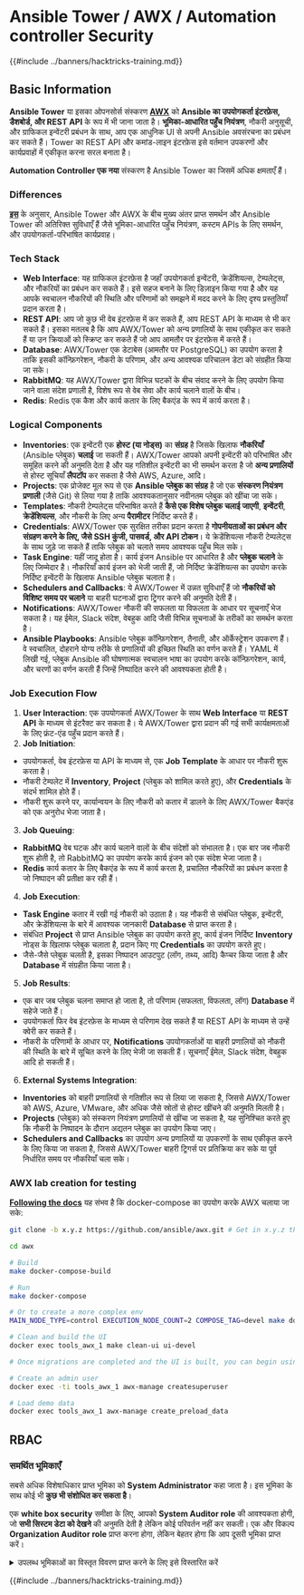 # Ansible Tower / AWX / Automation controller Security

{{#include ../banners/hacktricks-training.md}}

## Basic Information

**Ansible Tower** या इसका ओपनसोर्स संस्करण [**AWX**](https://github.com/ansible/awx) को **Ansible का उपयोगकर्ता इंटरफ़ेस, डैशबोर्ड, और REST API** के रूप में भी जाना जाता है। **भूमिका-आधारित पहुँच नियंत्रण**, नौकरी अनुसूची, और ग्राफिकल इन्वेंटरी प्रबंधन के साथ, आप एक आधुनिक UI से अपनी Ansible अवसंरचना का प्रबंधन कर सकते हैं। Tower का REST API और कमांड-लाइन इंटरफ़ेस इसे वर्तमान उपकरणों और कार्यप्रवाहों में एकीकृत करना सरल बनाता है।

**Automation Controller एक नया** संस्करण है Ansible Tower का जिसमें अधिक क्षमताएँ हैं।

### Differences

[**इस**](https://blog.devops.dev/ansible-tower-vs-awx-under-the-hood-65cfec78db00) के अनुसार, Ansible Tower और AWX के बीच मुख्य अंतर प्राप्त समर्थन और Ansible Tower की अतिरिक्त सुविधाएँ हैं जैसे भूमिका-आधारित पहुँच नियंत्रण, कस्टम APIs के लिए समर्थन, और उपयोगकर्ता-परिभाषित कार्यप्रवाह।

### Tech Stack

- **Web Interface**: यह ग्राफिकल इंटरफ़ेस है जहाँ उपयोगकर्ता इन्वेंटरी, क्रेडेंशियल्स, टेम्पलेट्स, और नौकरियों का प्रबंधन कर सकते हैं। इसे सहज बनाने के लिए डिज़ाइन किया गया है और यह आपके स्वचालन नौकरियों की स्थिति और परिणामों को समझने में मदद करने के लिए दृश्य प्रस्तुतियाँ प्रदान करता है।
- **REST API**: आप जो कुछ भी वेब इंटरफ़ेस में कर सकते हैं, आप REST API के माध्यम से भी कर सकते हैं। इसका मतलब है कि आप AWX/Tower को अन्य प्रणालियों के साथ एकीकृत कर सकते हैं या उन क्रियाओं को स्क्रिप्ट कर सकते हैं जो आप आमतौर पर इंटरफ़ेस में करते हैं।
- **Database**: AWX/Tower एक डेटाबेस (आमतौर पर PostgreSQL) का उपयोग करता है ताकि इसकी कॉन्फ़िगरेशन, नौकरी के परिणाम, और अन्य आवश्यक परिचालन डेटा को संग्रहीत किया जा सके।
- **RabbitMQ**: यह AWX/Tower द्वारा विभिन्न घटकों के बीच संवाद करने के लिए उपयोग किया जाने वाला संदेश प्रणाली है, विशेष रूप से वेब सेवा और कार्य चलाने वालों के बीच।
- **Redis**: Redis एक कैश और कार्य कतार के लिए बैकएंड के रूप में कार्य करता है।

### Logical Components

- **Inventories**: एक इन्वेंटरी एक **होस्ट (या नोड्स)** का **संग्रह** है जिसके खिलाफ **नौकरियाँ** (Ansible प्लेबुक) **चलाई** जा सकती हैं। AWX/Tower आपको अपनी इन्वेंटरी को परिभाषित और समूहित करने की अनुमति देता है और यह गतिशील इन्वेंटरी का भी समर्थन करता है जो **अन्य प्रणालियों** से होस्ट सूचियाँ **लैपटॉप** कर सकता है जैसे AWS, Azure, आदि।
- **Projects**: एक प्रोजेक्ट मूल रूप से एक **Ansible प्लेबुक का संग्रह** है जो एक **संस्करण नियंत्रण प्रणाली** (जैसे Git) से लिया गया है ताकि आवश्यकतानुसार नवीनतम प्लेबुक को खींचा जा सके।
- **Templates**: नौकरी टेम्पलेट्स परिभाषित करते हैं **कैसे एक विशेष प्लेबुक चलाई जाएगी**, **इन्वेंटरी**, **क्रेडेंशियल्स**, और नौकरी के लिए अन्य **पैरामीटर** निर्दिष्ट करते हैं।
- **Credentials**: AWX/Tower एक सुरक्षित तरीका प्रदान करता है **गोपनीयताओं का प्रबंधन और संग्रहण करने के लिए, जैसे SSH कुंजी, पासवर्ड, और API टोकन**। ये क्रेडेंशियल्स नौकरी टेम्पलेट्स के साथ जुड़े जा सकते हैं ताकि प्लेबुक को चलाते समय आवश्यक पहुँच मिल सके।
- **Task Engine**: यहीं जादू होता है। कार्य इंजन Ansible पर आधारित है और **प्लेबुक चलाने** के लिए जिम्मेदार है। नौकरियाँ कार्य इंजन को भेजी जाती हैं, जो निर्दिष्ट क्रेडेंशियल्स का उपयोग करके निर्दिष्ट इन्वेंटरी के खिलाफ Ansible प्लेबुक चलाता है।
- **Schedulers and Callbacks**: ये AWX/Tower में उन्नत सुविधाएँ हैं जो **नौकरियों को विशिष्ट समय पर चलाने** या बाहरी घटनाओं द्वारा ट्रिगर करने की अनुमति देती हैं।
- **Notifications**: AWX/Tower नौकरी की सफलता या विफलता के आधार पर सूचनाएँ भेज सकता है। यह ईमेल, Slack संदेश, वेबहुक आदि जैसी विभिन्न सूचनाओं के तरीकों का समर्थन करता है।
- **Ansible Playbooks**: Ansible प्लेबुक कॉन्फ़िगरेशन, तैनाती, और ऑर्केस्ट्रेशन उपकरण हैं। वे स्वचालित, दोहराने योग्य तरीके से प्रणालियों की इच्छित स्थिति का वर्णन करते हैं। YAML में लिखी गई, प्लेबुक Ansible की घोषणात्मक स्वचालन भाषा का उपयोग करके कॉन्फ़िगरेशन, कार्य, और चरणों का वर्णन करती हैं जिन्हें निष्पादित करने की आवश्यकता होती है।

### Job Execution Flow

1. **User Interaction**: एक उपयोगकर्ता AWX/Tower के साथ **Web Interface** या **REST API** के माध्यम से इंटरैक्ट कर सकता है। ये AWX/Tower द्वारा प्रदान की गई सभी कार्यक्षमताओं के लिए फ्रंट-एंड पहुँच प्रदान करते हैं।
2. **Job Initiation**:
- उपयोगकर्ता, वेब इंटरफ़ेस या API के माध्यम से, एक **Job Template** के आधार पर नौकरी शुरू करता है।
- नौकरी टेम्पलेट में **Inventory**, **Project** (प्लेबुक को शामिल करते हुए), और **Credentials** के संदर्भ शामिल होते हैं।
- नौकरी शुरू करने पर, कार्यान्वयन के लिए नौकरी को कतार में डालने के लिए AWX/Tower बैकएंड को एक अनुरोध भेजा जाता है।
3. **Job Queuing**:
- **RabbitMQ** वेब घटक और कार्य चलाने वालों के बीच संदेशों को संभालता है। एक बार जब नौकरी शुरू होती है, तो RabbitMQ का उपयोग करके कार्य इंजन को एक संदेश भेजा जाता है।
- **Redis** कार्य कतार के लिए बैकएंड के रूप में कार्य करता है, प्रचालित नौकरियों का प्रबंधन करता है जो निष्पादन की प्रतीक्षा कर रही हैं।
4. **Job Execution**:
- **Task Engine** कतार में रखी गई नौकरी को उठाता है। यह नौकरी से संबंधित प्लेबुक, इन्वेंटरी, और क्रेडेंशियल्स के बारे में आवश्यक जानकारी **Database** से प्राप्त करता है।
- संबंधित **Project** से प्राप्त Ansible प्लेबुक का उपयोग करते हुए, कार्य इंजन निर्दिष्ट **Inventory** नोड्स के खिलाफ प्लेबुक चलाता है, प्रदान किए गए **Credentials** का उपयोग करते हुए।
- जैसे-जैसे प्लेबुक चलती है, इसका निष्पादन आउटपुट (लॉग, तथ्य, आदि) कैप्चर किया जाता है और **Database** में संग्रहीत किया जाता है।
5. **Job Results**:
- एक बार जब प्लेबुक चलना समाप्त हो जाता है, तो परिणाम (सफलता, विफलता, लॉग) **Database** में सहेजे जाते हैं।
- उपयोगकर्ता फिर वेब इंटरफ़ेस के माध्यम से परिणाम देख सकते हैं या REST API के माध्यम से उन्हें क्वेरी कर सकते हैं।
- नौकरी के परिणामों के आधार पर, **Notifications** उपयोगकर्ताओं या बाहरी प्रणालियों को नौकरी की स्थिति के बारे में सूचित करने के लिए भेजी जा सकती हैं। सूचनाएँ ईमेल, Slack संदेश, वेबहुक आदि हो सकती हैं।
6. **External Systems Integration**:
- **Inventories** को बाहरी प्रणालियों से गतिशील रूप से लिया जा सकता है, जिससे AWX/Tower को AWS, Azure, VMware, और अधिक जैसे स्रोतों से होस्ट खींचने की अनुमति मिलती है।
- **Projects** (प्लेबुक) को संस्करण नियंत्रण प्रणालियों से खींचा जा सकता है, यह सुनिश्चित करते हुए कि नौकरी के निष्पादन के दौरान अद्यतन प्लेबुक का उपयोग किया जाए।
- **Schedulers and Callbacks** का उपयोग अन्य प्रणालियों या उपकरणों के साथ एकीकृत करने के लिए किया जा सकता है, जिससे AWX/Tower बाहरी ट्रिगर्स पर प्रतिक्रिया कर सके या पूर्व निर्धारित समय पर नौकरियाँ चला सके।

### AWX lab creation for testing

[**Following the docs**](https://github.com/ansible/awx/blob/devel/tools/docker-compose/README.md) यह संभव है कि docker-compose का उपयोग करके AWX चलाया जा सके:
```bash
git clone -b x.y.z https://github.com/ansible/awx.git # Get in x.y.z the latest release version

cd awx

# Build
make docker-compose-build

# Run
make docker-compose

# Or to create a more complex env
MAIN_NODE_TYPE=control EXECUTION_NODE_COUNT=2 COMPOSE_TAG=devel make docker-compose

# Clean and build the UI
docker exec tools_awx_1 make clean-ui ui-devel

# Once migrations are completed and the UI is built, you can begin using AWX. The UI can be reached in your browser at https://localhost:8043/#/home, and the API can be found at https://localhost:8043/api/v2.

# Create an admin user
docker exec -ti tools_awx_1 awx-manage createsuperuser

# Load demo data
docker exec tools_awx_1 awx-manage create_preload_data
```
## RBAC

### समर्थित भूमिकाएँ

सबसे अधिक विशेषाधिकार प्राप्त भूमिका को **System Administrator** कहा जाता है। इस भूमिका के साथ कोई भी **कुछ भी संशोधित कर सकता है**।

एक **white box security** समीक्षा के लिए, आपको **System Auditor role** की आवश्यकता होगी, जो **सभी सिस्टम डेटा को देखने** की अनुमति देती है लेकिन कोई परिवर्तन नहीं कर सकती। एक और विकल्प **Organization Auditor role** प्राप्त करना होगा, लेकिन बेहतर होगा कि आप दूसरी भूमिका प्राप्त करें।

<details>

<summary>उपलब्ध भूमिकाओं का विस्तृत विवरण प्राप्त करने के लिए इसे विस्तारित करें</summary>

1. **System Administrator**:
- यह सुपरयूजर भूमिका है जिसमें सिस्टम में किसी भी संसाधन तक पहुँचने और संशोधित करने की अनुमति है।
- वे सभी संगठनों, टीमों, परियोजनाओं, इन्वेंटरी, नौकरी टेम्पलेट्स आदि का प्रबंधन कर सकते हैं।
2. **System Auditor**:
- इस भूमिका वाले उपयोगकर्ता सभी सिस्टम डेटा को देख सकते हैं लेकिन कोई परिवर्तन नहीं कर सकते।
- यह भूमिका अनुपालन और निगरानी के लिए डिज़ाइन की गई है।
3. **Organization Roles**:
- **Admin**: संगठन के संसाधनों पर पूर्ण नियंत्रण।
- **Auditor**: संगठन के संसाधनों तक केवल देखने की पहुँच।
- **Member**: संगठन में बिना किसी विशेष अनुमति के बुनियादी सदस्यता।
- **Execute**: संगठन के भीतर नौकरी टेम्पलेट्स चला सकते हैं।
- **Read**: संगठन के संसाधनों को देख सकते हैं।
4. **Project Roles**:
- **Admin**: परियोजना का प्रबंधन और संशोधन कर सकते हैं।
- **Use**: नौकरी टेम्पलेट में परियोजना का उपयोग कर सकते हैं।
- **Update**: SCM (source control) का उपयोग करके परियोजना को अपडेट कर सकते हैं।
5. **Inventory Roles**:
- **Admin**: इन्वेंटरी का प्रबंधन और संशोधन कर सकते हैं।
- **Ad Hoc**: इन्वेंटरी पर अद हॉक कमांड चला सकते हैं।
- **Update**: इन्वेंटरी स्रोत को अपडेट कर सकते हैं।
- **Use**: नौकरी टेम्पलेट में इन्वेंटरी का उपयोग कर सकते हैं।
- **Read**: केवल देखने की पहुँच।
6. **Job Template Roles**:
- **Admin**: नौकरी टेम्पलेट का प्रबंधन और संशोधन कर सकते हैं।
- **Execute**: नौकरी चला सकते हैं।
- **Read**: केवल देखने की पहुँच।
7. **Credential Roles**:
- **Admin**: क्रेडेंशियल्स का प्रबंधन और संशोधन कर सकते हैं।
- **Use**: नौकरी टेम्पलेट्स या अन्य संबंधित संसाधनों में क्रेडेंशियल्स का उपयोग कर सकते हैं।
- **Read**: केवल देखने की पहुँच।
8. **Team Roles**:
- **Member**: टीम का हिस्सा लेकिन बिना किसी विशेष अनुमति के।
- **Admin**: टीम के सदस्यों और संबंधित संसाधनों का प्रबंधन कर सकते हैं।
9. **Workflow Roles**:
- **Admin**: कार्यप्रवाह का प्रबंधन और संशोधन कर सकते हैं।
- **Execute**: कार्यप्रवाह चला सकते हैं।
- **Read**: केवल देखने की पहुँच।

</details>

{{#include ../banners/hacktricks-training.md}}
